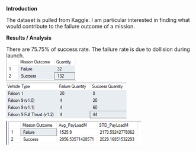 __Introduction__


The dataset is pulled from Kaggle.  I am particular interested in finding what would contribute to the failure outcome of a mission. 

__Results / Analysis__

There are 75.75% of success rate.  The failure rate is due to dollision during launch.  
![](images/OutcomeRate.PNG)
![](images/VehicleTypevsMissionOutcome.PNG)
![](images/PayloadMassvsMissionOutcome.PNG)


